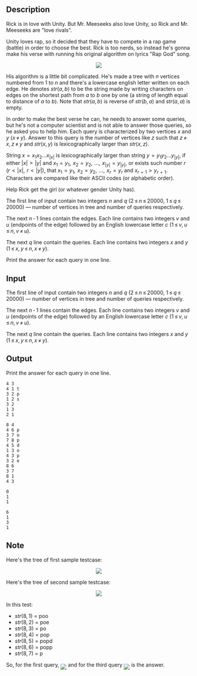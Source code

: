 ## Description

<div><p>Rick is in love with Unity. But Mr. Meeseeks also love Unity, so Rick and Mr. Meeseeks are "love rivals". </p><p>Unity loves rap, so it decided that they have to compete in a rap game (battle) in order to choose the best. Rick is too nerds, so instead he's gonna make his verse with running his original algorithm on lyrics "Rap God" song.</p><center> <img class="tex-graphics" src="file://CT3reLMK.png" style="max-width: 100.0%;max-height: 100.0%;"> </center><p>His algorithm is a little bit complicated. He's made a tree with <span class="tex-span"><i>n</i></span> vertices numbered from <span class="tex-span">1</span> to <span class="tex-span"><i>n</i></span> and there's a lowercase english letter written on each edge. He denotes <span class="tex-span"><i>str</i>(<i>a</i>, <i>b</i>)</span> to be the string made by writing characters on edges on the shortest path from <span class="tex-span"><i>a</i></span> to <span class="tex-span"><i>b</i></span> one by one (a string of length equal to distance of <span class="tex-span"><i>a</i></span> to <span class="tex-span"><i>b</i></span>). Note that <span class="tex-span"><i>str</i>(<i>a</i>, <i>b</i>)</span> is reverse of <span class="tex-span"><i>str</i>(<i>b</i>, <i>a</i>)</span> and <span class="tex-span"><i>str</i>(<i>a</i>, <i>a</i>)</span> is empty.</p><p> In order to make the best verse he can, he needs to answer some queries, but he's not a computer scientist and is not able to answer those queries, so he asked you to help him. Each query is characterized by two vertices <span class="tex-span"><i>x</i></span> and <span class="tex-span"><i>y</i></span> (<span class="tex-span"><i>x</i> ≠ <i>y</i></span>). Answer to this query is the number of vertices like <span class="tex-span"><i>z</i></span> such that <span class="tex-span"><i>z</i> ≠ <i>x</i>, <i>z</i> ≠ <i>y</i></span> and <span class="tex-span"><i>str</i>(<i>x</i>, <i>y</i>)</span> is lexicographically larger than <span class="tex-span"><i>str</i>(<i>x</i>, <i>z</i>)</span>.</p><p>String <span class="tex-span"><i>x</i>  =  <i>x</i><sub class="lower-index">1</sub><i>x</i><sub class="lower-index">2</sub>...<i>x</i><sub class="lower-index">|<i>x</i>|</sub></span> is lexicographically larger than string <span class="tex-span"><i>y</i>  =  <i>y</i><sub class="lower-index">1</sub><i>y</i><sub class="lower-index">2</sub>...<i>y</i><sub class="lower-index">|<i>y</i>|</sub></span>, if either <span class="tex-span">|<i>x</i>|  &gt;  |<i>y</i>|</span> and <span class="tex-span"><i>x</i><sub class="lower-index">1</sub>  =  <i>y</i><sub class="lower-index">1</sub>,  <i>x</i><sub class="lower-index">2</sub>  =  <i>y</i><sub class="lower-index">2</sub>,  ...,  <i>x</i><sub class="lower-index">|<i>y</i>|</sub>  =  <i>y</i><sub class="lower-index">|<i>y</i>|</sub></span>, or exists such number <span class="tex-span"><i>r</i> (<i>r</i>  &lt;  |<i>x</i>|,  <i>r</i>  &lt;  |<i>y</i>|)</span>, that <span class="tex-span"><i>x</i><sub class="lower-index">1</sub>  =  <i>y</i><sub class="lower-index">1</sub>,  <i>x</i><sub class="lower-index">2</sub>  =  <i>y</i><sub class="lower-index">2</sub>,  ...,  <i>x</i><sub class="lower-index"><i>r</i></sub>  =  <i>y</i><sub class="lower-index"><i>r</i></sub></span> and <span class="tex-span"><i>x</i><sub class="lower-index"><i>r</i>  +  1</sub>  &gt;  <i>y</i><sub class="lower-index"><i>r</i>  +  1</sub></span>. Characters are compared like their ASCII codes (or alphabetic order).</p><p>Help Rick get the girl (or whatever gender Unity has).</p></div><div class="input-specification"><p>The first line of input contain two integers <span class="tex-span"><i>n</i></span> and <span class="tex-span"><i>q</i></span> (<span class="tex-span">2 ≤ <i>n</i> ≤ 20000</span>, <span class="tex-span">1 ≤ <i>q</i> ≤ 20000</span>) — number of vertices in tree and number of queries respectively.</p><p>The next <span class="tex-span"><i>n</i> - 1</span> lines contain the edges. Each line contains two integers <span class="tex-span"><i>v</i></span> and <span class="tex-span"><i>u</i></span> (endpoints of the edge) followed by an English lowercase letter <span class="tex-span"><i>c</i></span> (<span class="tex-span">1 ≤ <i>v</i>, <i>u</i> ≤ <i>n</i>, <i>v</i> ≠ <i>u</i></span>).</p><p>The next <span class="tex-span"><i>q</i></span> line contain the queries. Each line contains two integers <span class="tex-span"><i>x</i></span> and <span class="tex-span"><i>y</i></span> (<span class="tex-span">1 ≤ <i>x</i>, <i>y</i> ≤ <i>n</i>, <i>x</i> ≠ <i>y</i></span>).</p></div><div class="output-specification"><p>Print the answer for each query in one line.</p></div>

## Input

<p>The first line of input contain two integers <span class="tex-span"><i>n</i></span> and <span class="tex-span"><i>q</i></span> (<span class="tex-span">2 ≤ <i>n</i> ≤ 20000</span>, <span class="tex-span">1 ≤ <i>q</i> ≤ 20000</span>) — number of vertices in tree and number of queries respectively.</p><p>The next <span class="tex-span"><i>n</i> - 1</span> lines contain the edges. Each line contains two integers <span class="tex-span"><i>v</i></span> and <span class="tex-span"><i>u</i></span> (endpoints of the edge) followed by an English lowercase letter <span class="tex-span"><i>c</i></span> (<span class="tex-span">1 ≤ <i>v</i>, <i>u</i> ≤ <i>n</i>, <i>v</i> ≠ <i>u</i></span>).</p><p>The next <span class="tex-span"><i>q</i></span> line contain the queries. Each line contains two integers <span class="tex-span"><i>x</i></span> and <span class="tex-span"><i>y</i></span> (<span class="tex-span">1 ≤ <i>x</i>, <i>y</i> ≤ <i>n</i>, <i>x</i> ≠ <i>y</i></span>).</p>

## Output

<p>Print the answer for each query in one line.</p>





```input1
4 3
4 1 t
3 2 p
1 2 s
3 2
1 3
2 1

```




```input2
8 4
4 6 p
3 7 o
7 8 p
4 5 d
1 3 o
4 3 p
3 2 e
8 6
3 7
8 1
4 3

```




```output1
0
1
1

```




```output2
6
1
3
1

```



## Note

<p>Here's the tree of first sample testcase:</p><center> <img class="tex-graphics" src="file://qYK88BEH.png" style="max-width: 100.0%;max-height: 100.0%;"> </center><p>Here's the tree of second sample testcase:</p><center> <img class="tex-graphics" src="file://TFNZr8ao.png" style="max-width: 100.0%;max-height: 100.0%;"> </center><p>In this test:</p><ul> <li> <span class="tex-span"><i>str</i>(8, 1)</span> = <span class="tex-font-style-tt">poo</span> </li><li> <span class="tex-span"><i>str</i>(8, 2)</span> = <span class="tex-font-style-tt">poe</span> </li><li> <span class="tex-span"><i>str</i>(8, 3)</span> = <span class="tex-font-style-tt">po</span> </li><li> <span class="tex-span"><i>str</i>(8, 4)</span> = <span class="tex-font-style-tt">pop</span> </li><li> <span class="tex-span"><i>str</i>(8, 5)</span> = <span class="tex-font-style-tt">popd</span> </li><li> <span class="tex-span"><i>str</i>(8, 6)</span> = <span class="tex-font-style-tt">popp</span> </li><li> <span class="tex-span"><i>str</i>(8, 7)</span> = <span class="tex-font-style-tt">p</span> </li></ul><p>So, for the first query, <img align="middle" class="tex-formula" src="file://up90tZ4f.png" style="max-width: 100.0%;max-height: 100.0%;"> and for the third query <img align="middle" class="tex-formula" src="file://H2tf16fe.png" style="max-width: 100.0%;max-height: 100.0%;"> is the answer.</p>
